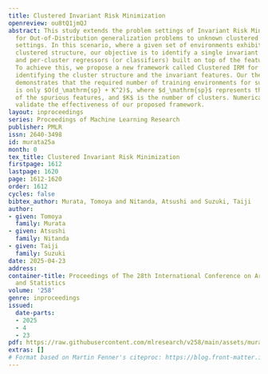 ```yaml
---
title: Clustered Invariant Risk Minimization
openreview: ou8tQ1jmQJ
abstract: This study extends the problem settings of Invariant Risk Minimization(IRM)
  for Out-of-Distribution generalization problems to unknown clustered environments
  settings. In this scenario, where a given set of environments exhibits an unknown
  clustered structure, our objective is to identify a single invariant feature extractor
  and per-cluster regressors (or classifiers) built on top of the feature extractor.
  To achieve this, we propose a new framework called Clustered IRM for simultaneously
  identifying the cluster structure and the invariant features. Our theoretical analysis
  demonstrates that the required number of training environments for such identification
  is only $O(d_\mathrm{sp} + K^2)$, where $d_\mathrm{sp}$ represents the dimensionality
  of the spurious features, and $K$ is the number of clusters. Numerical experiments
  validate the effectiveness of our proposed framework.
layout: inproceedings
series: Proceedings of Machine Learning Research
publisher: PMLR
issn: 2640-3498
id: murata25a
month: 0
tex_title: Clustered Invariant Risk Minimization
firstpage: 1612
lastpage: 1620
page: 1612-1620
order: 1612
cycles: false
bibtex_author: Murata, Tomoya and Nitanda, Atsushi and Suzuki, Taiji
author:
- given: Tomoya
  family: Murata
- given: Atsushi
  family: Nitanda
- given: Taiji
  family: Suzuki
date: 2025-04-23
address:
container-title: Proceedings of The 28th International Conference on Artificial Intelligence
  and Statistics
volume: '258'
genre: inproceedings
issued:
  date-parts:
  - 2025
  - 4
  - 23
pdf: https://raw.githubusercontent.com/mlresearch/v258/main/assets/murata25a/murata25a.pdf
extras: []
# Format based on Martin Fenner's citeproc: https://blog.front-matter.io/posts/citeproc-yaml-for-bibliographies/
---
```

